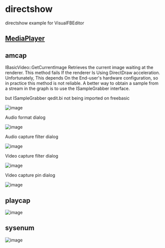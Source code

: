 # directshow

directshow example for VisualFBEditor

## <a href="https://github.com/XusinboyBekchanov/VisualFBEditor/tree/master/Examples/MediaPlayer">MediaPlayer</a>

## amcap

IBasicVideo::GetCurrentImage
Retrieves the current image waiting at the renderer.
This method fails If the renderer Is Using DirectDraw acceleration. Unfortunately,
This depends On the End-user's hardware configuration, so in practice this method is not reliable.
A better way to obtain a sample from a stream in the graph is to use the ISampleGrabber interface.

but ISampleGrabber qedit.bi not being imported on freebasic

![image](https://github.com/chunmingwang/directshow/assets/35757455/ebf37e7e-051b-47bd-a2ac-bc14567d4fc3)

Audio format dialog

![image](https://github.com/chunmingwang/directshow/assets/35757455/e30ef622-ec2e-4546-902b-0309aa5b5533)

Audio capture filter dialog

![image](https://github.com/chunmingwang/directshow/assets/35757455/53493a32-0ba4-4b2d-9287-821fd8265da8)

Video capture filter dialog

![image](https://github.com/chunmingwang/directshow/assets/35757455/bdb5d068-7a76-49d3-9e41-45b139674ee8)

Video capture pin dialog

![image](https://github.com/chunmingwang/directshow/assets/35757455/796139b7-5581-45cc-94a2-416078446ce7)

## playcap

![image](https://github.com/chunmingwang/directshow/assets/35757455/8234ac9a-d83a-4ce9-8f15-38b5d32b5815)

## sysenum

![image](https://github.com/chunmingwang/directshow/assets/35757455/d166f9e6-4774-4785-adce-2789f187c01f)
